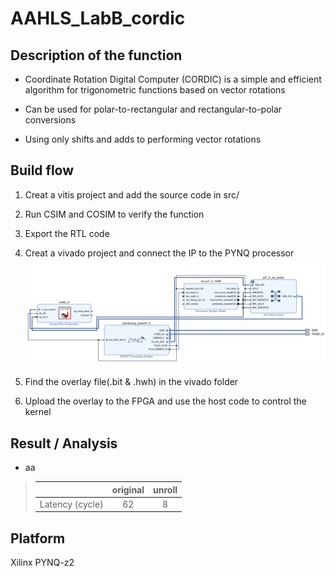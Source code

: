 # AAHLS_LabB_cordic

## Description of the function
*  Coordinate Rotation Digital Computer (CORDIC) is a simple and efficient algorithm for trigonometric functions based on vector rotations

*  Can be used for polar-to-rectangular and rectangular-to-polar conversions

*  Using only shifts and adds to performing vector rotations
## Build flow
1. Creat a vitis project and add the source code in src/

2. Run CSIM and COSIM to verify the function

3. Export the RTL code

4. Creat a vivado project and connect the IP to the PYNQ processor
![This is a alt text.](/imag/sample01.PNG "This is a sample image.")
 
5. Find the overlay file(.bit & .hwh) in the vivado folder

6. Upload the overlay to the FPGA and use the host code to control the kernel
## Result / Analysis
* aa
>|               | original      |       unroll  |
>|:-------------:|:-------------:|:-------------:|
>|Latency (cycle)| 62            | 8             |
## Platform 
Xilinx PYNQ-z2

